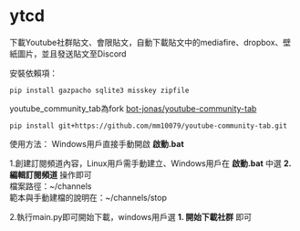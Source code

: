 # ytcd
下載Youtube社群貼文、會限貼文，自動下載貼文中的mediafire、dropbox、壁紙圖片，並且發送貼文至Discord

安裝依賴項：
```
pip install gazpacho sqlite3 misskey zipfile
```
youtube_community_tab為fork [bot-jonas/youtube-community-tab](https://github.com/bot-jonas/youtube-community-tab)
```
pip install git+https://github.com/mm10079/youtube-community-tab.git
```

使用方法：
Windows用戶直接手動開啟 **啟動.bat**

1.創建訂閱頻道內容，Linux用戶需手動建立、Windows用戶在 **啟動.bat** 中選 **2. 編輯訂閱頻道** 操作即可  
檔案路徑：\~/channels  
範本與手動建檔的說明在：\~/channels/stop  
  
2.執行main.py即可開始下載，windows用戶選 **1. 開始下載社群** 即可
